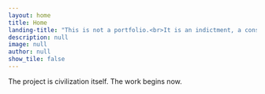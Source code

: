 ```yaml
---
layout: home
title: Home
landing-title: "This is not a portfolio.<br>It is an indictment, a constitution, and an epic."
description: null
image: null
author: null
show_tile: false
---
```


The project is civilization itself. The work begins now.
